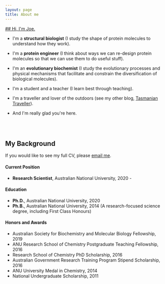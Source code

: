 ```yaml
---
layout: page
title: About me
---
```


[## Hi, I'm Joe.](www.wikipedia.com)  
  
- I'm a **structural biologist** (I study the shape of protein molecules to understand how they work).  
  
- I'm a **protein engineer** (I think about ways we can re-design protein molecules so that we can use them to do useful stuff).  
  
- I'm an **evolutionary biochemist** (I study the evolutionary processes and physical mechanisms that facilitate and constrain the diversification of biological molecules).   
  
- I'm a student and a teacher (I learn best through teaching).  
  
- I'm a traveller and lover of the outdoors (see my other blog, [Tasmanian Traveller](tasmaniantraveller.com)).    
  
- And I'm really glad you're here. 

<br/><br/>
## My Background
If you would like to see my full CV, please [email me](kaczmarski.joe@gmail.com). 

#### Current Position
- **Research Scientist**, Australian National University, 2020 -

#### Education
- **Ph.D.**, Australian National University, 2020  
- **Ph.B.**, Australian National University, 2014 (A research-focused science degree, including First Class Honours)

#### Honors and Awards
- Australian Society for Biochemistry and Molecular Biology Fellowship, 2019
- ANU Research School of Chemistry Postgraduate Teaching Fellowship, 2016
- Research School of Chemistry PhD Scholarship, 2016
- Australian Government Research Training Program Stipend Scholarship, 2016
- ANU University Medal in Chemistry, 2014
- National Undergraduate Scholarship, 2011
